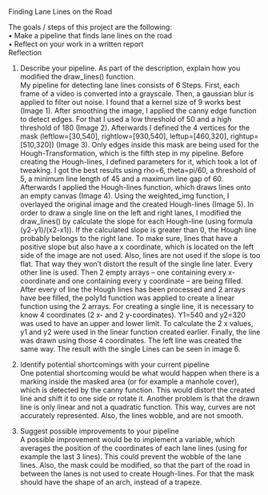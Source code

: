 Finding Lane Lines on the Road  

The goals / steps of this project are the following:  
•	Make a pipeline that finds lane lines on the road  
•	Reflect on your work in a written report  
Reflection  
1. Describe your pipeline. As part of the description, explain how you modified the draw_lines() function.  
My pipeline for detecting lane lines consists of 6 Steps. First, each frame of a video is converted into a grayscale. Then, a gaussian blur is applied to filter out noise. I found that a kernel size of 9 works best (Image 1). After smoothing the image, I applied the canny edge function to detect edges. For that I used a low threshold of 50 and a high threshold of 180 (Image 2). Afterwards I defined the 4 vertices for the mask (leftlow=[30,540], rightlow=[930,540], leftup=[460,320], rightup=[510,320]) (Image 3). Only edges inside this mask are being used for the Hough-Transformation, which is the fifth step in my pipeline. Before creating the Hough-lines, I defined parameters for it, which took a lot of tweaking. I got the best results using rho=6, theta=pi/60, a threshold of 5, a minimum line length of 45 and a maximum line gap of 60. Afterwards I applied the Hough-lines function, which draws lines onto an empty canvas (Image 4). Using the weighted_img function, I overlayed the original image and the created Hough-lines (Image 5).
In order to draw a single line on the left and right lanes, I modified the draw_lines() by calculate the slope for each Hough-line (using formula (y2-y1)/(x2-x1)). If the calculated slope is greater than 0, the Hough line probably belongs to the right lane. To make sure, lines that have a positive slope but also have a x coordinate, which is located on the left side of the image are not used. Also, lines are not used if the slope is too flat. That way they won’t distort the result of the single line later. Every other line is used. Then 2 empty arrays – one containing every x-coordinate and one containing every y coordinate – are being filled. After every of line the Hough lines has been processed and 2 arrays have bee filled, the poly1d function was applied to create a linear function using the 2 arrays. For creating a single line, it is necessary to know 4 coordinates (2 x- and 2 y-coordinates). Y1=540 and y2=320 was used to have an upper and lower limit. To calculate the 2 x values, y1 and y2 were used in the linear function created earlier. Finally, the line was drawn using those 4 coordinates. The left line was created the same way. The result with the single Lines can be seen in image 6.
  
  
  
2. Identify potential shortcomings with your current pipeline  
One potential shortcoming would be what would happen when there is a marking inside the masked area (or for example a manhole cover), which is detected by the canny function. This would distort the created line and shift it to one side or rotate it. Another problem is that the drawn line is only linear and not a quadratic function.  This way, curves are not accurately represented. Also, the lines wobble, and are not smooth.
3. Suggest possible improvements to your pipeline  
A possible improvement would be to implement a variable, which averages the position of the coordinates of each lane lines (using for example the last 3 lines). This could prevent the wobble of the lane lines. Also, the mask could be modified, so that the part of the road in between the lanes is not used to create Hough-lines. For that the mask should have the shape of an arch, instead of a trapeze. 

